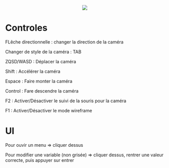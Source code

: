 <p align="center">
<image src="https://raw.githubusercontent.com/MonsieurBleu/Height-Maps/main/screensshots/Capture%20d'%C3%A9cran%202024-03-05%20162810.png">
</image></p>

# Controles

FLêche directionnelle : changer la direction de la caméra

Changer de style de la caméra : TAB

ZQSD/WASD  : Déplacer la caméra 

Shift : Accélérer la caméra 

Espace : Faire monter la caméra 

Control : Fare descendre la caméra

F2 : Activer/Désactiver le suivi de la souris pour la caméra

F1 : Activer/Désactiver le mode wireframe

# UI

Pour ouvir un menu => cliquer dessus 

Pour modifier une variable (non grisée) => cliquer dessus, rentrer une valeur correcte, puis appuyer sur entrer

